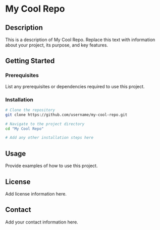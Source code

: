 # My Cool Repo

## Description

This is a description of My Cool Repo. Replace this text with information about your project, its purpose, and key features.

## Getting Started

### Prerequisites

List any prerequisites or dependencies required to use this project.

### Installation

```bash
# Clone the repository
git clone https://github.com/username/my-cool-repo.git

# Navigate to the project directory
cd "My Cool Repo"

# Add any other installation steps here
```

## Usage

Provide examples of how to use this project.

## License

Add license information here.

## Contact

Add your contact information here.

